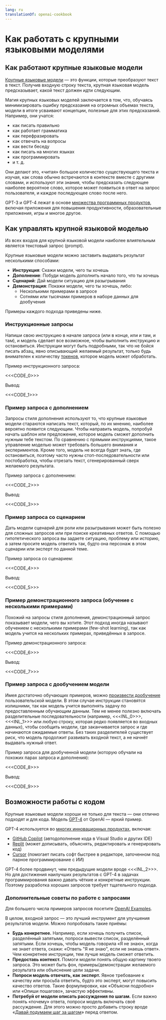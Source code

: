 ```yaml
---
lang: ru
translationOf: openai-cookbook
---
```


# Как работать с крупными языковыми моделями

## Как работают крупные языковые модели

[Крупные языковые модели][Large language models Blog Post] — это функции, которые преобразуют текст в текст. Получив входную строку текста, крупная языковая модель предсказывает, какой текст должен идти следующим.

Магия крупных языковых моделей заключается в том, что, обучаясь минимизировать ошибку предсказания на огромных объемах текста, модели в итоге усваивают концепции, полезные для этих предсказаний. Например, они учатся:

- как писать правильно
- как работает грамматика
- как перефразировать
- как отвечать на вопросы
- как вести беседу
- как писать на многих языках
- как программировать
- и т. д.

Они делают это, «читая» большое количество существующего текста и изучая, как слова обычно встречаются в контексте вместе с другими словами, и используют эти знания, чтобы предсказать следующее наиболее вероятное слово, которое может появиться в ответ на запрос пользователя, и каждое последующее слово после него.

GPT-3 и GPT-4 лежат в основе [множества программных продуктов][OpenAI Customer Stories], включая приложения для повышения продуктивности, образовательные приложения, игры и многое другое.

## Как управлять крупной языковой моделью

Из всех входов для крупной языковой модели наиболее влиятельным является текстовый запрос (prompt).

Крупные языковые модели можно заставить выдавать результат несколькими способами:

- **Инструкция**: Скажи модели, чего ты хочешь
- **Дополнение**: Побуди модель дополнить начало того, что ты хочешь
- **Сценарий**: Дай модели ситуацию для разыгрывания
- **Демонстрация**: Покажи модели, чего ты хочешь, либо:
  - Несколькими примерами в запросе
  - Сотнями или тысячами примеров в наборе данных для дообучения

Примеры каждого подхода приведены ниже.

### Инструкционные запросы

Напиши свою инструкцию в начале запроса (или в конце, или и там, и там), и модель сделает все возможное, чтобы выполнить инструкцию и остановиться. Инструкции могут быть подробными, так что не бойся писать абзац, явно описывающий желаемый результат, только будь внимателен к количеству [токенов](https://help.openai.com/en/articles/4936856-what-are-tokens-and-how-to-count-them), которое модель может обработать.

Пример инструкционного запроса:

&lt;&lt;&lt;CODE_0>>>

Вывод:

&lt;&lt;&lt;CODE_1>>>

### Пример запроса с дополнением

Запросы стиля дополнения используют то, что крупные языковые модели стараются написать текст, который, по их мнению, наиболее вероятно появится следующим. Чтобы направить модель, попробуй начать шаблон или предложение, которое модель сможет дополнить нужным тебе текстом. По сравнению с прямыми инструкциями, такое управление моделью может требовать большего внимания и экспериментов. Кроме того, модель не всегда будет знать, где остановиться, поэтому часто нужны стоп-последовательности или постобработка, чтобы отрезать текст, сгенерированный сверх желаемого результата.

Пример запроса с дополнением:

&lt;&lt;&lt;CODE_2>>>

Вывод:

&lt;&lt;&lt;CODE_3>>>

### Пример запроса со сценарием

Дать модели сценарий для роли или разыгрывания может быть полезно для сложных запросов или при поиске креативных ответов. С помощью гипотетического запроса вы задаете ситуацию, проблему или историю, а затем просите модель ответить так, будто она персонаж в этом сценарии или эксперт по данной теме.

Пример запроса со сценарием:

&lt;&lt;&lt;CODE_4>>>

Вывод:

&lt;&lt;&lt;CODE_5>>>

### Пример демонстрационного запроса (обучение с несколькими примерами)

Похожий на запросы стиля дополнения, демонстрационный запрос показывает модели, чего вы хотите. Этот подход иногда называют обучением с несколькими примерами (few-shot learning), так как модель учится на нескольких примерах, приведённых в запросе.

Пример демонстрационного запроса:

&lt;&lt;&lt;CODE_6>>>

Вывод:

&lt;&lt;&lt;CODE_7>>>

### Пример запроса с дообучением модели

Имея достаточно обучающих примеров, можно [произвести дообучение][Fine Tuning Docs] пользовательской модели. В этом случае инструкции становятся излишними, так как модель учится выполнять задачу по предоставленным обучающим данным. Тем не менее полезно включать разделительные последовательности (например, &lt;&lt;&lt;INL_0>>>, &lt;&lt;&lt;INL_1>>> или любую строку, которая редко появляется во входных данных), чтобы сообщить модели, где заканчивается запрос и где начинаются ожидаемые ответы. Без таких разделителей существует риск, что модель продолжит развивать входной текст, а не начнёт выдавать нужный ответ.

Пример запроса для дообученной модели (которую обучали на похожих парах запроса и дополнения):

&lt;&lt;&lt;CODE_8>>>

Вывод:

&lt;&lt;&lt;CODE_9>>>

## Возможности работы с кодом

Крупные языковые модели хороши не только для текста — они отлично подходят и для кода. Модель [GPT-4][GPT-4 and GPT-4 Turbo] от OpenAI — яркий пример.

GPT-4 используется во [многих инновационных продуктах][OpenAI Customer Stories], включая:

- [GitHub Copilot] (автодополнение кода в Visual Studio и других IDE)
- [Replit](https://replit.com/) (может дописывать, объяснять, редактировать и генерировать код)
- [Cursor](https://cursor.sh/) (помогает писать софт быстрее в редакторе, заточенном под парное программирование с ИИ)

GPT-4 более продвинут, чем предыдущие модели вроде &lt;&lt;&lt;INL_2>>>. Но для достижения наилучших результатов с GPT-4 в задачах программирования важно давать чёткие и конкретные инструкции. Поэтому разработка хороших запросов требует тщательного подхода.

### Дополнительные советы по работе с запросами

Для большего числа примеров запросов посетите [OpenAI Examples][OpenAI Examples].

В целом, входной запрос — это лучший инструмент для улучшения результатов модели. Можно попробовать такие приёмы:

- **Будь конкретнее.** Например, если хочешь получить список, разделённый запятыми, попроси вывести список, разделённый запятыми. Если хочешь, чтобы модель говорила «Я не знаю», когда не знает ответа, скажи: «Ответь "Я не знаю", если не знаешь ответ». Чем конкретнее инструкции, тем лучше модель сможет ответить.
- **Предоставь контекст.** Помоги модели понять общую картину твоего запроса. Это может быть фон, примеры/демонстрации желаемого результата или объяснение цели задачи.
- **Попроси модель отвечать, как эксперт.** Явное требование к качеству или просьба ответить, будто это эксперт, могут повысить качество ответов. Такие формулировки, как «Объясни подробно» или «Опиши пошагово», зачастую эффективны.
- **Потребуй от модели описать рассуждения по шагам.** Если важно понять «почему» ответа, попроси модель включать своё рассуждение. Для этого можно просто добавить строку вроде «[Давай подумаем шаг за шагом](https://arxiv.org/abs/2205.11916)» перед ответом.

[Fine Tuning Docs]: https://platform.openai.com/docs/guides/fine-tuning  
[OpenAI Customer Stories]: https://openai.com/customer-stories  
[Large language models Blog Post]: https://openai.com/research/better-language-models  
[GitHub Copilot]: https://github.com/features/copilot/  
[GPT-4 and GPT-4 Turbo]: https://platform.openai.com/docs/models/gpt-4-and-gpt-4-turbo  
[GPT3 Apps Blog Post]: https://openai.com/blog/gpt-3-apps/  
[OpenAI Examples]: https://platform.openai.com/examples
